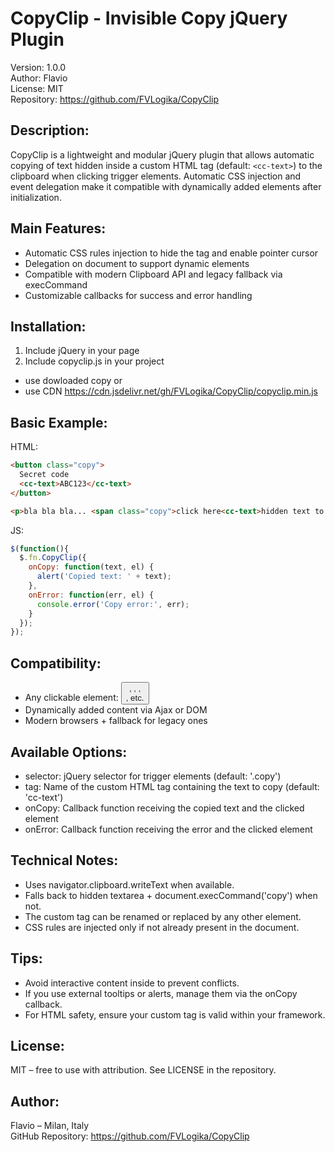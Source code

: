 # CopyClip - Invisible Copy jQuery Plugin

Version: 1.0.0  
Author: Flavio  
License: MIT  
Repository: https://github.com/FVLogika/CopyClip

## Description:

CopyClip is a lightweight and modular jQuery plugin that allows automatic copying of text
hidden inside a custom HTML tag (default: `<cc-text>`) to the clipboard when clicking trigger elements.
Automatic CSS injection and event delegation make it compatible with dynamically added elements
after initialization.

## Main Features:

- Automatic CSS rules injection to hide the tag and enable pointer cursor
- Delegation on document to support dynamic elements
- Compatible with modern Clipboard API and legacy fallback via execCommand
- Customizable callbacks for success and error handling

## Installation:

1. Include jQuery in your page
2. Include copyclip.js in your project
- use dowloaded copy or
- use CDN https://cdn.jsdelivr.net/gh/FVLogika/CopyClip/copyclip.min.js

## Basic Example:

HTML:
```html
<button class="copy">
  Secret code
  <cc-text>ABC123</cc-text>
</button>

<p>bla bla bla... <span class="copy">click here<cc-text>hidden text to copy</cc-text></span> ... bla bla</p>
```

JS:
```js
$(function(){
  $.fn.CopyClip({
    onCopy: function(text, el) {
      alert('Copied text: ' + text);
    },
    onError: function(err, el) {
      console.error('Copy error:', err);
    }
  });
});
```

## Compatibility:

- Any clickable element: <button>, <a>, <td>, <div>, etc.  
- Dynamically added content via Ajax or DOM  
- Modern browsers + fallback for legacy ones

## Available Options:

- selector: jQuery selector for trigger elements (default: '.copy')
- tag: Name of the custom HTML tag containing the text to copy (default: 'cc-text')
- onCopy: Callback function receiving the copied text and the clicked element
- onError: Callback function receiving the error and the clicked element

## Technical Notes:

- Uses navigator.clipboard.writeText when available.
- Falls back to hidden textarea + document.execCommand('copy') when not.
- The custom tag can be renamed or replaced by any other element.
- CSS rules are injected only if not already present in the document.

## Tips:

- Avoid interactive content inside <cc-text> to prevent conflicts.
- If you use external tooltips or alerts, manage them via the onCopy callback.
- For HTML safety, ensure your custom tag is valid within your framework.

## License:

MIT – free to use with attribution. See LICENSE in the repository.

## Author:

Flavio – Milan, Italy  
GitHub Repository: https://github.com/FVLogika/CopyClip
